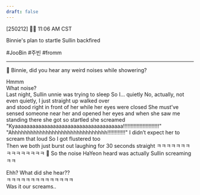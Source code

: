 ```yaml
---
draft: false
---
```

[250212] 🐣💭 11:06 AM CST

Binnie's plan to startle Sullin backfired

#JooBin #주빈 #fromm
___
🫧 Binnie, did you hear any weird noises while showering?

Hmmm  
What noise?  
Last night, Sullin unnie was trying to sleep
So I… quietly
No, actually, not even quietly, I just straight up walked over  
and stood right in front of her while her eyes were closed 
She must’ve sensed someone near her and opened her eyes
and when she saw me standing there 
she got so startled she screamed
"Kyaaaaaaaaaaaaaaaaaaaaaaaaaaaaaaaaaaaaa!!!!!!!!!!!!!!!!!!!!!!!!"
"Ahhhhhhhhhhhhhhhhhhhhhhhhhhhhhhh!!!!!!!!!!!!" 
I didn’t expect her to scream that loud
So I got flustered too  
Then we both just burst out laughing for 30 seconds straight
ㅋㅋㅋㅋㅋㅋㅋㅋㅋㅋㅋㅋㅋㅋㅋ
🫧 So the noise HaYeon heard was actually Sullin screaming ㅋㅋ

Ehh? What did she hear??  
ㅋㅋㅋㅋㅋㅋㅋㅋㅋㅋㅋㅋㅋㅋ  
Was it our screams..